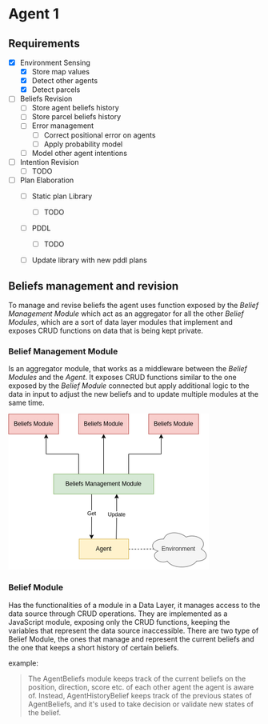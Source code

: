 # Agent 1

## Requirements

- [x] Environment Sensing
    - [x] Store map values
    - [x] Detect other agents
    - [x] Detect parcels
- [ ] Beliefs Revision
    - [ ] Store agent beliefs history
    - [ ] Store parcel beliefs history
    - [ ] Error management
        - [ ] Correct positional error on agents
        - [ ] Apply probability model
    - [ ] Model other agent intentions
- [ ] Intention Revision
    - [ ] TODO
- [ ] Plan Elaboration
    - [ ] Static plan Library
        - [ ] TODO
    - [ ] PDDL
        - [ ] TODO
    - [ ] Update library with new pddl plans


## Beliefs management and revision

To manage and revise beliefs the agent uses function exposed by the *Belief Management Module* which act as an aggregator
for all the other *Belief Modules*, which are a sort of data layer modules that implement and exposes CRUD functions
on data that is being kept private.

### Belief Management Module

Is an aggregator module, that works as a middleware between the *Belief Modules* and the *Agent*.
It exposes CRUD functions similar to the one exposed by the *Belief Module* connected but apply additional logic to
the data in input to adjust the new beliefs and to update multiple modules at the same time.

![](./documentation/beliefs_management_architecture.png)


### Belief Module

Has the functionalities of a module in a Data Layer, it manages access to the data source through CRUD operations.
They are implemented as a JavaScript module, exposing only the CRUD functions, keeping the variables that represent
the data source inaccessible.
There are two type of Belief Module, the ones that manage and represent the current beliefs and the one that keeps 
a short history of certain beliefs.

example:
> The AgentBeliefs module keeps track of the current beliefs on the position, direction, score etc. of each other agent
> the agent is aware of.
> Instead, AgentHistoryBelief keeps track of the previous states of AgentBeliefs, and it's used to take decision or 
> validate new states of the belief.